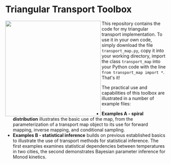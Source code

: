 # Triangular Transport Toolbox

<img align="left" src="https://github.com/MaxRamgraber/Triangular-Transport-Toolbox/blob/main/figures/spiral_animated.gif" height="300px">

This repository contains the code for my triangular transport implementation. To use it in your own code, simply download the file `transport_map.py`, copy it into your working directory, import the class `transport_map` into your Python code with the line `from transport_map import *`. That's it! 

The practical use and capabilities of this toolbox are illustrated in a number of example files:

 - **Examples A - spiral distribution** illustrates the basic use of the map, from the parameterization of a transport map object to its use for forward mapping, inverse mapping, and conditional sampling.
 - **Examples B - statistical inference** builds on previous established basics to illustrate the use of transport methods for statistical inference. The first examples examines statistical dependencies between temperatures in two cities, the second demonstrates Bayesian parameter inference for Monod kinetics.
